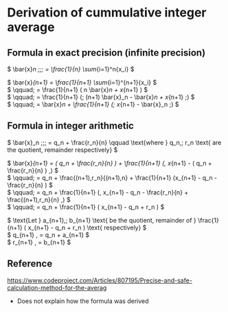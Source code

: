 # Derivation of cummulative integer average

## Formula in exact precision (infinite precision)

$    \bar{x}_n \;\;\; = \frac{1}{n} \sum_{i=1}^n{x_i}    $

$    \bar{x}_{n+1} = \frac{1}{n+1} \sum_{i=1}^{n+1}{x_i}    $  
$    \qquad\; = \frac{1}{n+1} ( n \bar{x}_n + x_{n+1} )    $  
$    \qquad\; = \frac{1}{n+1} (\; (n+1) \bar{x}_n - \bar{x}_n + x_{n+1} \;)    $  
$    \qquad\; = \bar{x}_n + \frac{1}{n+1} (\; x_{n+1} - \bar{x}_n \;)    $

## Formula in integer arithmetic

$    \bar{x}_n \;\;\; = q_n + \frac{r_n}{n} \qquad \text{where } q_n,\; r_n \text{ are the quotient, remainder respectively}    $

$    \bar{x}_{n+1} = ( q_n + \frac{r_n}{n} ) + \frac{1}{n+1} (\, x_{n+1} - ( q_n + \frac{r_n}{n} ) \,)    $  
$    \qquad\; = q_n + \frac{(n+1)\,r_n}{(n+1)\,n} + \frac{1}{n+1} (x_{n+1} - q_n - \frac{r_n}{n} )    $  
$    \qquad\; = q_n + \frac{1}{n+1} (\, x_{n+1} - q_n - \frac{r_n}{n} + \frac{(n+1)\,r_n}{n} \,)    $  
$    \qquad\; = q_n + \frac{1}{n+1} ( x_{n+1} - q_n + r_n )    $

$    \text{Let } a_{n+1},\; b_{n+1} \text{ be the quotient, remainder of } \frac{1}{n+1} ( x_{n+1} - q_n + r_n ) \text{ respectively}    $  
$    q_{n+1} \, = q_n + a_{n+1}    $  
$    r_{n+1} \, = b_{n+1}    $

## Reference
https://www.codeproject.com/Articles/807195/Precise-and-safe-calculation-method-for-the-averag  
- Does not explain how the formula was derived